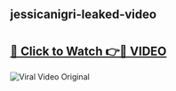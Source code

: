 ## jessicanigri-leaked-video 

# <h2><a href="http://freeplayer.one?title=jessicanigri-leaked-video&ref=21J">🔗 Click to Watch 👉🔴 VIDEO</a></h2>

<a href="http://freeplayer.one?title=jessicanigri-leaked-video&ref=21J" rel="nofollow" data-target="animated-image.originalLink"><img src="https://i.ibb.co.com/xMMVF88/686577567.gif" alt="Viral Video Original" style="max-width: 100%; display: inline-block;" data-target="animated-image.originalImage"></a>


